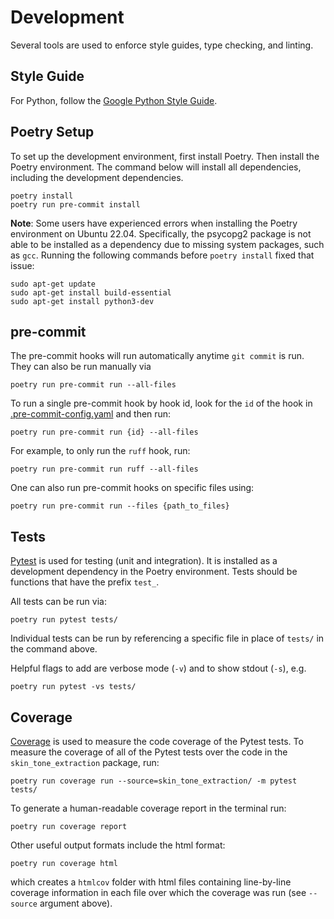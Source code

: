 # Development

Several tools are used to enforce style guides, type checking, and linting.

## Style Guide

For Python, follow the [Google Python Style Guide](https://github.com/google/styleguide/blob/gh-pages/pyguide.md).

## Poetry Setup

To set up the development environment, first install Poetry. Then install the Poetry environment.
The command below will install all dependencies, including the development dependencies.

```shell
poetry install
poetry run pre-commit install
```

**Note**: Some users have experienced errors when installing the Poetry environment on Ubuntu 22.04. Specifically,
the psycopg2 package is not able to be installed as a dependency due to missing system packages, such as `gcc`.
Running the following commands before `poetry install` fixed that issue:

```shell
sudo apt-get update
sudo apt-get install build-essential
sudo apt-get install python3-dev
```

## pre-commit

The pre-commit hooks will run automatically anytime `git commit` is run. They can also be run manually via

```shell
poetry run pre-commit run --all-files
```

To run a single pre-commit hook by hook id, look for the `id` of the hook in
[.pre-commit-config.yaml](./.pre-commit-config.yaml) and then run:

```shell
poetry run pre-commit run {id} --all-files
```

For example, to only run the `ruff` hook, run:

```shell
poetry run pre-commit run ruff --all-files
```

One can also run pre-commit hooks on specific files using:

```shell
poetry run pre-commit run --files {path_to_files}
```
## Tests

[Pytest](https://docs.pytest.org/en/8.0.x/) is used for testing (unit and integration).
It is installed as a development dependency in the Poetry environment. Tests should be functions that have the prefix `test_`.

<!-- All Pytest fixtures currently live in [tests/conftest.py](tests/conftest.py). -->

All tests can be run via:

```shell
poetry run pytest tests/
```

Individual tests can be run by referencing a specific file in place of `tests/` in the command above.

Helpful flags to add are verbose mode (`-v`) and to show stdout (`-s`), e.g.

```shell
poetry run pytest -vs tests/
```

## Coverage

[Coverage](https://coverage.readthedocs.io/en/7.4.4/) is used to measure the code
coverage of the Pytest tests. To measure the coverage of all of the Pytest tests over
the code in the `skin_tone_extraction` package, run:

```shell
poetry run coverage run --source=skin_tone_extraction/ -m pytest tests/
```

To generate a human-readable coverage report in the terminal run:

```shell
poetry run coverage report
```

Other useful output formats include the html format:

```shell
poetry run coverage html
```

which creates a `htmlcov` folder with html files containing line-by-line coverage
information in each file over which the coverage was run (see `--source` argument above).
